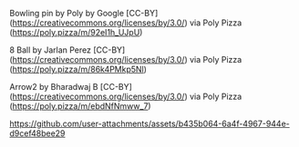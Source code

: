 Bowling pin by Poly by Google [CC-BY] (https://creativecommons.org/licenses/by/3.0/) via Poly Pizza (https://poly.pizza/m/92eI1h_UJpU)

8 Ball by Jarlan Perez [CC-BY] (https://creativecommons.org/licenses/by/3.0/) via Poly Pizza (https://poly.pizza/m/86k4PMkp5Nl)

Arrow2 by Bharadwaj B [CC-BY] (https://creativecommons.org/licenses/by/3.0/) via Poly Pizza (https://poly.pizza/m/ebdNfNmww_7)



https://github.com/user-attachments/assets/b435b064-6a4f-4967-944e-d9cef48bee29

